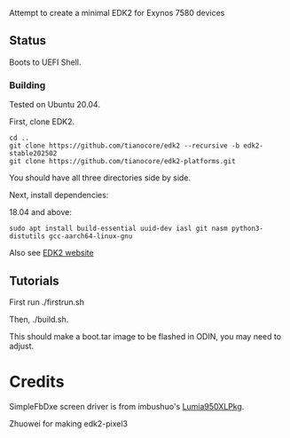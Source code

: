Attempt to create a minimal EDK2 for Exynos 7580 devices

## Status
Boots to UEFI Shell.

### Building
Tested on Ubuntu 20.04.

First, clone EDK2.

```
cd ..
git clone https://github.com/tianocore/edk2 --recursive -b edk2-stable202502
git clone https://github.com/tianocore/edk2-platforms.git
```

You should have all three directories side by side.

Next, install dependencies:

18.04 and above:

```
sudo apt install build-essential uuid-dev iasl git nasm python3-distutils gcc-aarch64-linux-gnu
```

Also see [EDK2 website](https://github.com/tianocore/tianocore.github.io/wiki/Using-EDK-II-with-Native-GCC#Install_required_software_from_apt)

## Tutorials

First run ./firstrun.sh

Then, ./build.sh.

This should make a boot.tar image to be flashed in ODIN, you may need to adjust.




# Credits

SimpleFbDxe screen driver is from imbushuo's [Lumia950XLPkg](https://github.com/WOA-Project/Lumia950XLPkg).

Zhuowei for making edk2-pixel3

